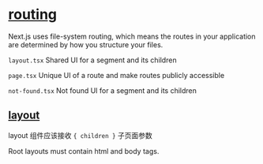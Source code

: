 # [routing](https://nextjs.org/docs/app/building-your-application/routing)

Next.js uses file-system routing, which means the routes in your application are determined by how you structure your files.

`layout.tsx` Shared UI for a segment and its children

`page.tsx` Unique UI of a route and make routes publicly accessible

`not-found.tsx` Not found UI for a segment and its children

## [layout](https://nextjs.org/docs/app/building-your-application/routing/pages-and-layouts)

layout 组件应该接收 `{ children }` 子页面参数

Root layouts must contain html and body tags.
